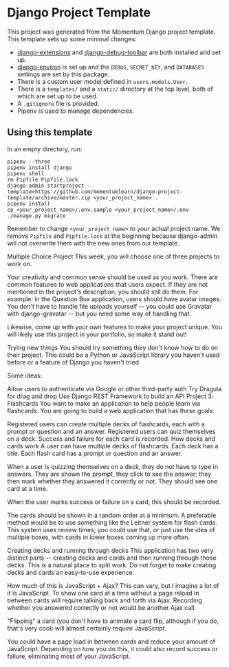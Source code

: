 # Django Project Template

This project was generated from the Momentum Django project template. This template sets up some minimal changes:

- [django-extensions](https://django-extensions.readthedocs.io/en/latest/) and [django-debug-toolbar](https://django-debug-toolbar.readthedocs.io/en/latest/) are both installed and set up.
- [django-environ](https://django-environ.readthedocs.io/en/latest/) is set up and the `DEBUG`, `SECRET_KEY`, and `DATABASES` settings are set by this package.
- There is a custom user model defined in `users.models.User`.
- There is a `templates/` and a `static/` directory at the top level, both of which are set up to be used.
- A `.gitignore` file is provided.
- Pipenv is used to manage dependencies.

## Using this template

In an empty directory, run:

```
pipenv --three
pipenv install django
pipenv shell
rm Pipfile Pipfile.lock
django-admin startproject --template=https://github.com/momentumlearn/django-project-template/archive/master.zip <your_project_name> .
pipenv install
cp <your_project_name>/.env.sample <your_project_name>/.env
./manage.py migrate
```

Remember to change `<your_project_name>` to your actual project name. We remove `Pipfile` and `Pipfile.lock` at the beginning because django-admin will not overwrite them with the new ones from our template.

Multiple Choice Project
This week, you will choose one of three projects to work on.

Your creativity and common sense should be used as you work. There are common features to web applications that users expect. If they are not mentioned in the project's description, you should still do them. For example: in the Question Box application, users should have avatar images. You don't have to handle file uploads yourself -- you could use Gravatar with django-gravatar -- but you need some way of handling that.

Likewise, come up with your own features to make your project unique. You will likely use this project in your portfolio, so make it stand out!

Trying new things
You should try something they don't know how to do on their project. This could be a Python or JavaScript library you haven't used before or a feature of Django you haven't tried.

Some ideas:

Allow users to authenticate via Google or other third-party auth
Try Dragula for drag and drop
Use Django REST Framework to build an API
Project 3: Flashcards
You want to make an application to help people learn via flashcards. You are going to build a web application that has these goals:

Registered users can create multiple decks of flashcards, each with a prompt or question and an answer.
Registered users can quiz themselves on a deck.
Success and failure for each card is recorded.
How decks and cards work
A user can have multiple decks of flashcards. Each deck has a title. Each flash card has a prompt or question and an answer.

When a user is quizzing themselves on a deck, they do not have to type in answers. They are shown the prompt, they click to see the answer; they then mark whether they answered it correctly or not. They should see one card at a time.

When the user marks success or failure on a card, this should be recorded.

The cards should be shown in a random order at a minimum. A preferable method would be to use something like the Leitner system for flash cards. This system uses review times; you could use that, or just use the idea of multiple boxes, with cards in lower boxes coming up more often.

Creating decks and running through decks
This application has two very distinct parts -- creating decks and cards and then running through those decks. This is a natural place to split work. Do not forget to make creating decks and cards an easy-to-use experience.

How much of this is JavaScript + Ajax?
This can vary, but I imagine a lot of it is JavaScript. To show one card at a time without a page reload in between cards will require talking back and forth via Ajax. Recording whether you answered correctly or not would be another Ajax call.

"Flipping" a card (you don't have to animate a card flip, although if you do, that's very cool) will almost certainly require JavaScript.

You could have a page load in between cards and reduce your amount of JavaScript. Depending on how you do this, it could also record success or failure, eliminating most of your JavaScript.
